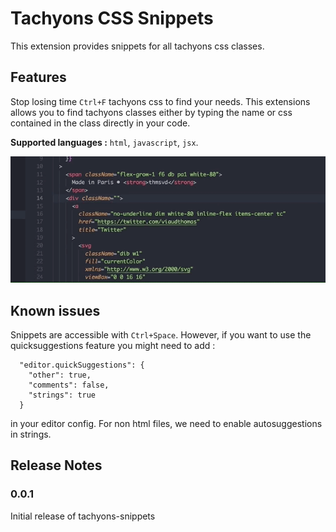 # Tachyons CSS Snippets

This extension provides snippets for all tachyons css classes.

## Features

Stop losing time `Ctrl+F` tachyons css to find your needs. This extensions allows you to find tachyons classes either by typing the name or css contained in the class directly in your code.

**Supported languages :** `html`, `javascript`, `jsx`.

![Usage](images/usage.gif)

## Known issues

Snippets are accessible with `Ctrl+Space`.
However, if you want to use the quicksuggestions feature you might need to add :

```
  "editor.quickSuggestions": {
    "other": true,
    "comments": false,
    "strings": true
  }
```

in your editor config. For non html files, we need to enable autosuggestions in strings.

## Release Notes

### 0.0.1

Initial release of tachyons-snippets
